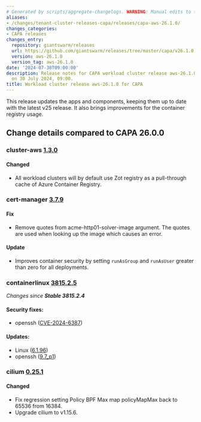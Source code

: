 ```yaml
---
# Generated by scripts/aggregate-changelogs. WARNING: Manual edits to this files will be overwritten.
aliases:
- /changes/tenant-cluster-releases-capa/releases/capa-aws-26.1.0/
changes_categories:
- CAPA releases
changes_entry:
  repository: giantswarm/releases
  url: https://github.com/giantswarm/releases/tree/master/capa/v26.1.0
  version: aws-26.1.0
  version_tag: aws-26.1.0
date: '2024-07-30T09:00:00'
description: Release notes for CAPA workload cluster release aws-26.1.0, published
  on 30 July 2024, 09:00.
title: Workload cluster release aws-26.1.0 for CAPA
---
```


This release updates the apps and components, keeping them up to date with the latest v25 release. It also brings improvements for the container registry usage.

## Change details compared to CAPA 26.0.0

### cluster-aws [1.3.0](https://github.com/giantswarm/cluster-aws/releases/tag/v1.3.0)

#### Changed

- All workload clusters will by default use Zot registry as a pull-through cache of Azure Container Registry.

### cert-manager [3.7.9](https://github.com/giantswarm/cert-manager-app/releases/tag/v3.7.9)

#### Fix

- Remove quotes from acme-http01-solver-image argument. The quotes are used when looking up the image which causes an error.

#### Update

- Improves container security by setting `runAsGroup` and `runAsUser` greater than zero for all deployments.

### containerlinux [3815.2.5](https://www.flatcar-linux.org/releases/#release-3815.2.5)

_Changes since **Stable 3815.2.4**_

#### Security fixes:

- openssh ([CVE-2024-6387](https://nvd.nist.gov/vuln/detail/CVE-2024-6387))

#### Updates:

- Linux ([6.1.96](https://lwn.net/Articles/979851))
- openssh ([9.7_p1](https://www.openssh.com/txt/release-9.7))

### cilium [0.25.1](https://github.com/giantswarm/cilium-app/releases/tag/v0.25.1)

#### Changed

- Fix regression setting Policy BPF Max map policyMapMax back to 65536 from 16384.
- Upgrade cilium to v1.15.6.
